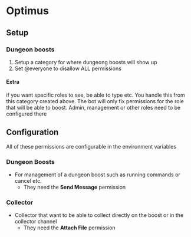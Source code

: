 # Optimus

## Setup

### Dungeon boosts

1. Setup a category for where dungeong boosts will show up
2. Set @everyone to disallow ALL permissions

#### Extra

if you want specific roles to see, be able to type etc. You handle this from this category created above. The bot will
only fix permissions for the role that will be able to boost. Admin, management or other roles need to be configured
there

## Configuration

All of these permissions are configurable in the environment variables

### Dungeon Boosts

- For management of a dungeon boost such as running commands or cancel etc.
    - They need the **Send Message** permission

### Collector

- Collector that want to be able to collect directly on the boost or in the collector channel
    - They need the **Attach File** permission


